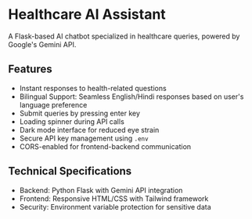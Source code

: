 # Healthcare AI Assistant  

A Flask-based AI chatbot specialized in healthcare queries, powered by Google's Gemini API.  

## Features  
- Instant responses to health-related questions 
- Bilingual Support: Seamless English/Hindi responses based on user's language preference  
- Submit queries by pressing enter key 
- Loading spinner during API calls
- Dark mode interface for reduced eye strain 
- Secure API key management using `.env`  
- CORS-enabled for frontend-backend communication  

## Technical Specifications  
- Backend: Python Flask with Gemini API integration  
- Frontend: Responsive HTML/CSS with Tailwind framework  
- Security: Environment variable protection for sensitive data  
